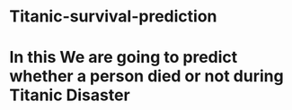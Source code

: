 # Titanic-survival-prediction

# In this We are going to predict whether a person died or not during Titanic Disaster

